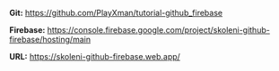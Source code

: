 **Git:** https://github.com/PlayXman/tutorial-github_firebase

**Firebase:** https://console.firebase.google.com/project/skoleni-github-firebase/hosting/main

**URL:** https://skoleni-github-firebase.web.app/
